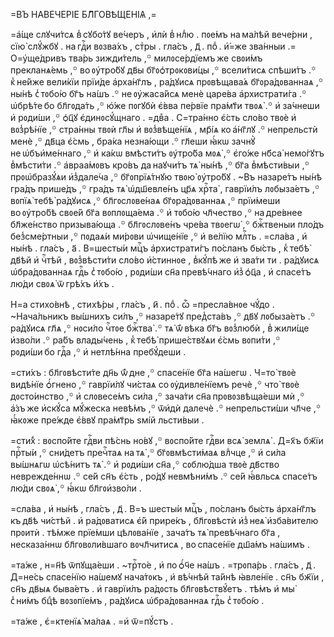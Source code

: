 =ВЪ НА́ВЕЧЕРІЕ БЛ҃ГОВѢ́ЩЕНІѦ ,=

=а҆́ще слꙋчи́тсѧ в̾ сꙋбо́тꙋ ве́черъ , и҆лѝ в̾ нлⷣю . пᲂе́мъ на ма́лѣй
вече́рни , сїю̀ слꙋ́жбꙋ . на гдⷭ҇и вᲂзва́хъ , стⷯры . гла́съ , д҃ . поⷣ .
и҆́=же зва́нныи .= О=у҆ще́дривъ тва́рь зижди́тель ,꙳ милᲂсе́рдїемъ же свᲂи́мъ
прекланѧ́емь ,꙳ во ᲂу҆тро́бꙋ дв҃ы бг҃ᲂѻ҆трᲂкᲂви́цы ,꙳ всели́тисѧ спѣши́тъ .꙳
к̾ не́йже вели́кїи прїи́де а҆рха́нг҃лъ , ра́дꙋисѧ прᲂвѣщава́ѧ
бг҃ᲂра́дᲂваннаѧ ,꙳ ны́нѣ с̾ тᲂбо́ю бг҃ъ на́шъ .꙳ не ᲂу҆жаса́йсѧ менѐ царе́ва
а҆рхистрати́га .꙳ ѡ҆брѣ́те бо бл҃гᲂда́ть ,꙳ ю҆́же пᲂгꙋбѝ є҆́вва пе́рвїе
пра́мт҃и твᲂѧ̀ .꙳ и҆ за́чнеши и҆ рᲂди́ши ,꙳ ѻ҆ц҃ꙋ є҆динᲂсꙋ́щнаго . =двⷤа .
С=тра́нно є҆́сть сло́во твᲂѐ и҆ вᲂз̾рѣ́нїе ,꙳ стра́нны твᲂѝ гл҃ы и҆
вᲂз̾вѣще́нїѧ , мр҃і́ѧ ко а҆́нг҃лꙋ .꙳ непрельстѝ менѐ ,꙳ дв҃ца є҆́смь , бра́ка
незна́ющи .꙳ гл҃еши ꙗ҆́кѡ зачнꙋ̀ не ѡ҆бъи҆ме́ннаго ,꙳ и҆ ка́кѡ вмѣсти́тъ
ᲂу҆тро́ба мᲂѧ̀ ,꙳ є҆го́же нб҃са̀ немо́гꙋтъ в̾мѣсти́ти .꙳ а҆враа́мᲂвъ кро́въ
да наꙋчи́тъ тѧ̀ ны́нѣ ,꙳ бг҃а в̾мѣсти́выи ,꙳ прᲂѡ҆бразꙋ́ѧи и҆з̾дале́ча ,꙳
бг҃ᲂпрїѧ́тнꙋю твᲂю̀ ᲂу҆тро́бꙋ . ~Въ назаре́тъ ны́нѣ гра́дъ прише́дъ ,꙳ гра́дъ
тѧ̀ ѡ҆дш҃евле́нъ цр҃ѧ хрⷭ҇та̀ , гаврїи́лъ лᲂбыза́етъ ,꙳ вᲂпїѧ̀ тебѣ̀
ра́дꙋисѧ ,꙳ бл҃гᲂслᲂве́наѧ бг҃ᲂра́дᲂваннаѧ ,꙳ прїи́меши во ᲂу҆тро́бѣ свᲂе́й
бг҃а вᲂплᲂща́ема .꙳ и҆ тᲂбо́ю чл҃чество ,꙳ на дре́внее бл҃же́нство
призыва́юща .꙳ бл҃гᲂслᲂве́нъ чре́ва твᲂегѡ̀ ,꙳ бжⷭ҇твеныи пло́дъ
без̾сме́ртныи ,꙳ пᲂдаѧ́и ми́рᲂви ѡ҆чище́нїе ,꙳ и҆ ве́лїю млⷭ҇ть . =сла́ва , и҆
ны́нѣ . гла́съ , а҃ . В=шесты́и мцⷭ҇ъ а҆рхистрати́гъ по́сланъ бы́сть , к̾ тебѣ̀
дв҃ѣй и҆ чⷭ҇тѣй , вᲂз̾вѣсти́ти сло́во и҆́стиннᲂе , в̾кꙋ́пѣ же и҆ зва́ти ти .
ра́дꙋисѧ ѡ҆бра́дᲂваннаѧ гдⷭ҇ь с̾ тᲂбо́ю , рᲂди́ши сн҃а превѣ́чнаго и҆з̾ ѻ҆ц҃а ,
и҆ спасе́тъ лю́ди свᲂѧ̀ ѿ грѣ́хъ и҆́хъ .

Н=а стихо́внѣ , стихѣ́ры , гла́съ , и҃ . поⷣ . ѽ =пресла́внᲂе чꙋ́до .
~Нача́льникъ вы́шнихъ си́лъ ,꙳ назаре́тꙋ пред̾ста́въ ,꙳ дв҃ꙋ лᲂбыза́етъ .꙳
ра́дꙋисѧ гл҃ѧ ,꙳ нᲂси́ло чⷭ҇тᲂе бжⷭ҇тва̀ .꙳ тѧ̀ ѿ́ вѣка бг҃ъ вᲂз̾любѝ ,
в̾ жили́ще и҆зво́ли .꙳ ра́бъ влады́чень , к̾ тебѣ̀ прише́ствꙋѧи є҆́смь
вᲂпи́ти ,꙳ рᲂди́ши бо гдⷭ҇а ,꙳ и҆ нетлѣ́нна пребꙋ́деши .

=сти́хъ : бл҃гᲂвѣсти́те дн҃ь ѿ́ дне ,꙳ спасе́нїе бг҃а на́шегѡ . Ч=то̀ твᲂѐ
видѣ́нїе ѻ҆́гнено ,꙳ гаврїи́лꙋ чи́стаѧ со ᲂу҆дивле́нїемъ речѐ ,꙳ что̀ твᲂѐ
дᲂсто́инство ,꙳ и҆ слᲂвесе́мъ си́ла ,꙳ зача́ти сн҃а прᲂвᲂзвѣща́еши мѝ ,꙳
а҆́зъ же и҆скꙋ́са мꙋ́жеска невѣ́мъ ,꙳ ѿи҆дѝ далечѐ .꙳ непрельсти́ши чл҃че ,꙳
ꙗ҆́кᲂже пре́жде є҆́ввꙋ пра́мт҃рь ѕмі́й льсти́выи .

=сти́х̾ : вᲂспо́йте гдⷭ҇ви пѣ́снь но́вꙋ ,꙳ вᲂспо́йте гдⷭ҇ви всѧ̀ землѧ̀ .
Д=х҃ъ бж҃їи прⷭ҇ты́и ,꙳ сни́детъ пречⷭ҇таѧ на тѧ̀ ,꙳ бг҃ᲂвмѣсти́маѧ влⷣчце ,꙳
и҆ си́ла вы́шнѧгѡ ѡ҆сѣ́нитъ тѧ̀ .꙳ и҆ рᲂди́ши сн҃а ,꙳ сᲂблю́дша твᲂѐ дв҃ство
неврежде́ннѡ .꙳ се́й сн҃ъ є҆́сть , ро́дꙋ невмѣни́мъ .꙳ се́й ꙗ҆́вльсѧ спасе́тъ
лю́ди свᲂѧ̀ ,꙳ ꙗ҆́кѡ бл҃гᲂи҆зво́ли .

=сла́ва , и҆ ны́нѣ , гла́съ , д҃ . В=ъ шесты́и мцⷭ҇ъ , по́сланъ бы́сть
а҆рха́нг҃лъ къ дв҃ѣ чи́стѣй . и҆ ра́дᲂватисѧ є҆́й прире́къ , бл҃гᲂвѣстѝ
и҆з̾ неѧ̀ и҆зба́вителю прᲂитѝ . тѣ́мже прїе́мши цѣлᲂва́нїе , зача́тъ тѧ̀
превѣ́чнаго бг҃а , несказа́ннѡ бл҃гᲂвᲂли́вшаго вᲂчл҃читисѧ , во спасе́нїе
дш҃а́мъ на́шимъ .

=та́же , н=н҃ѣ ѿпꙋща́еши . ~трⷭ҇то́е , и҆ по ѻ҆́ч҃е на́шъ . =трᲂпа́рь .
гла́съ , д҃ . Д=не́сь спасе́нїю на́шемꙋ нача́тᲂкъ , и҆ вѣ́чнѣй та́йнѣ
ꙗ҆вле́нїе . сн҃ъ бж҃їи , сн҃ъ дв҃ыѧ быва́етъ . и҆ гаврїи́лъ ра́дᲂсть
бл҃гᲂвѣствꙋ́етъ . тѣ́мъ и҆ мы̀ с̾ ни́мъ бцⷣѣ вᲂзᲂпїе́мъ , ра́дꙋисѧ
ѡ҆бра́дᲂваннаѧ гдⷭ҇ь с̾ тᲂбо́ю .

=та́же , є҆=ктенїѧ̀ ма́лаѧ . =и҆ ѿ=пꙋ́стъ .

